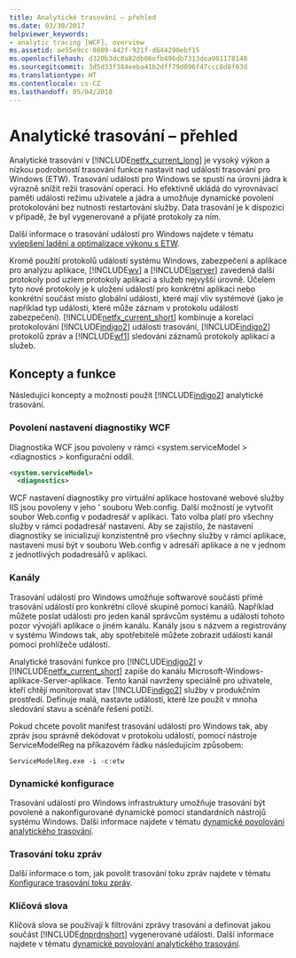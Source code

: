 ```yaml
---
title: Analytické trasování – přehled
ms.date: 03/30/2017
helpviewer_keywords:
- analytic tracing [WCF], overview
ms.assetid: ae55e9cc-0809-442f-921f-d644290ebf15
ms.openlocfilehash: d320b3dc0a82db06efb496db7313dea901178148
ms.sourcegitcommit: 3d5d33f384eeba41b2dff79d096f47ccc8d8f03d
ms.translationtype: HT
ms.contentlocale: cs-CZ
ms.lasthandoff: 05/04/2018
---
```

# <a name="analytic-tracing-overview"></a>Analytické trasování – přehled
Analytické trasování v [!INCLUDE[netfx_current_long](../../../../../includes/netfx-current-long-md.md)] je vysoký výkon a nízkou podrobností trasování funkce nastavit nad událostí trasování pro Windows (ETW). Trasování událostí pro Windows se spustí na úrovni jádra k výrazně snížit režii trasování operací. Ho efektivně ukládá do vyrovnávací paměti události režimu uživatele a jádra a umožňuje dynamické povolení protokolování bez nutnosti restartování služby. Data trasování je k dispozici v případě, že byl vygenerované a přijaté protokoly za ním.  
  
 Další informace o trasování událostí pro Windows najdete v tématu [vylepšení ladění a optimalizace výkonu s ETW](http://go.microsoft.com/fwlink/?LinkId=164781).  
  
 Kromě použití protokolů událostí systému Windows, zabezpečení a aplikace pro analýzu aplikace, [!INCLUDE[wv](../../../../../includes/wv-md.md)] a [!INCLUDE[lserver](../../../../../includes/lserver-md.md)] zavedená další protokoly pod uzlem protokoly aplikací a služeb nejvyšší úrovně. Účelem tyto nové protokoly je k uložení událostí pro konkrétní aplikaci nebo konkrétní součást místo globální události, které mají vliv systémové (jako je například typ události, které může záznam v protokolu událostí zabezpečení). [!INCLUDE[netfx_current_short](../../../../../includes/netfx-current-short-md.md)] kombinuje a korelaci protokolování [!INCLUDE[indigo2](../../../../../includes/indigo2-md.md)] události trasování, [!INCLUDE[indigo2](../../../../../includes/indigo2-md.md)] protokolů zpráv a [!INCLUDE[wf1](../../../../../includes/wf1-md.md)] sledování záznamů protokoly aplikací a služeb.  
  
## <a name="concepts-and-capabilities"></a>Koncepty a funkce  
 Následující koncepty a možnosti použít [!INCLUDE[indigo2](../../../../../includes/indigo2-md.md)] analytické trasování.  
  
### <a name="enabling-wcf-diagnostics-settings"></a>Povolení nastavení diagnostiky WCF  
 Diagnostika WCF jsou povoleny v rámci \<system.serviceModel >\<diagnostics > konfigurační oddíl.  
  
```xml  
<system.serviceModel>  
  <diagnostics>  
```  
  
 WCF nastavení diagnostiky pro virtuální aplikace hostované webové služby IIS jsou povoleny v jeho ' souboru Web.config. Další možností je vytvořit soubor Web.config v podadresář v aplikaci.  Tato volba platí pro všechny služby v rámci podadresář nastavení.  Aby se zajistilo, že nastavení diagnostiky se inicializují konzistentně pro všechny služby v rámci aplikace, nastavení musí být v souboru Web.config v adresáři aplikace a ne v jednom z jednotlivých podadresářů v aplikaci.  
  
### <a name="channels"></a>Kanály  
 Trasování událostí pro Windows umožňuje softwarové součásti přímé trasování událostí pro konkrétní cílové skupině pomocí kanálů. Například můžete poslat události pro jeden kanál správcům systému a události tohoto pozor vývojáři aplikace o jiném kanálu. Kanály jsou s názvem a registrovány v systému Windows tak, aby spotřebitelé můžete zobrazit události kanál pomocí prohlížeče událostí.  
  
 Analytické trasování funkce pro [!INCLUDE[indigo2](../../../../../includes/indigo2-md.md)] v [!INCLUDE[netfx_current_short](../../../../../includes/netfx-current-short-md.md)] zapíše do kanálu Microsoft-Windows-aplikace-Server-aplikace. Tento kanál navrženy speciálně pro uživatele, kteří chtějí monitorovat stav [!INCLUDE[indigo2](../../../../../includes/indigo2-md.md)] služby v produkčním prostředí. Definuje malá, nastavte událostí, které lze použít v mnoha sledování stavu a scénáře řešení potíží.  
  
 Pokud chcete povolit manifest trasování událostí pro Windows tak, aby zpráv jsou správně dekódovat v protokolu událostí, pomocí nástroje ServiceModelReg na příkazovém řádku následujícím způsobem:  
  
 `ServiceModelReg.exe -i -c:etw`  
  
### <a name="dynamic-configuration"></a>Dynamické konfigurace  
 Trasování událostí pro Windows infrastruktury umožňuje trasování být povolené a nakonfigurované dynamické pomocí standardních nástrojů systému Windows. Další informace najdete v tématu [dynamické povolování analytického trasování](../../../../../docs/framework/wcf/diagnostics/etw/dynamically-enabling-analytic-tracing.md).  
  
### <a name="message-flow-tracing"></a>Trasování toku zpráv  
 Další informace o tom, jak povolit trasování toku zpráv najdete v tématu [Konfigurace trasování toku zpráv](../../../../../docs/framework/wcf/diagnostics/etw/configuring-message-flow-tracing.md).  
  
### <a name="keywords"></a>Klíčová slova  
 Klíčová slova se používají k filtrování zprávy trasování a definovat jakou součást [!INCLUDE[dnprdnshort](../../../../../includes/dnprdnshort-md.md)] vygenerované události. Další informace najdete v tématu [dynamické povolování analytického trasování](../../../../../docs/framework/wcf/diagnostics/etw/dynamically-enabling-analytic-tracing.md).
